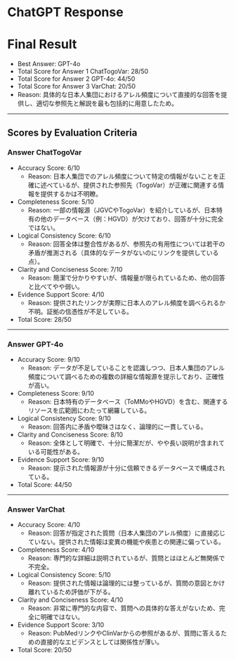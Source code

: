 # ChatGPT Response

# Final Result

- Best Answer: GPT-4o
- Total Score for Answer 1 ChatTogoVar: 28/50
- Total Score for Answer 2 GPT-4o: 44/50
- Total Score for Answer 3 VarChat: 20/50
- Reason: 具体的な日本人集団におけるアレル頻度について直接的な回答を提供し、適切な参照先と解説を最も包括的に用意したため。

---

## Scores by Evaluation Criteria

### Answer ChatTogoVar
- Accuracy Score: 6/10
  - Reason: 日本人集団でのアレル頻度について特定の情報がないことを正確に述べているが、提供された参照先（TogoVar）が正確に関連する情報を提供するかは不明瞭。
- Completeness Score: 5/10
  - Reason: 一部の情報源（JGVCやTogoVar）を紹介しているが、日本特有の他のデータベース（例：HGVD）が欠けており、回答が十分に完全ではない。
- Logical Consistency Score: 6/10
  - Reason: 回答全体は整合性があるが、参照先の有用性については若干の矛盾が推測される（具体的なデータがないのにリンクを提供している点）。
- Clarity and Conciseness Score: 7/10
  - Reason: 簡潔で分かりやすいが、情報量が限られているため、他の回答と比べてやや弱い。
- Evidence Support Score: 4/10
  - Reason: 提供されたリンクが実際に日本人のアレル頻度を調べられるか不明。証拠の信憑性が不足している。
- Total Score: 28/50

---

### Answer GPT-4o
- Accuracy Score: 9/10
  - Reason: データが不足していることを認識しつつ、日本人集団のアレル頻度について調べるための複数の詳細な情報源を提示しており、正確性が高い。
- Completeness Score: 9/10
  - Reason: 日本特有のデータベース（ToMMoやHGVD）を含む、関連するリソースを広範囲にわたって網羅している。
- Logical Consistency Score: 9/10
  - Reason: 回答内に矛盾や曖昧さはなく、論理的に一貫している。
- Clarity and Conciseness Score: 8/10
  - Reason: 全体として明確で、十分に簡潔だが、やや長い説明が含まれている可能性がある。
- Evidence Support Score: 9/10
  - Reason: 提示された情報源が十分に信頼できるデータベースで構成されている。
- Total Score: 44/50

---

### Answer VarChat
- Accuracy Score: 4/10
  - Reason: 回答が指定された質問（日本人集団のアレル頻度）に直接応じていない。提供された情報は変異の機能や疾患との関連に偏っている。
- Completeness Score: 4/10
  - Reason: 専門的な詳細は説明されているが、質問とはほとんど無関係で不完全。
- Logical Consistency Score: 5/10
  - Reason: 提供された情報は論理的には整っているが、質問の意図とかけ離れているため評価が下がる。
- Clarity and Conciseness Score: 4/10
  - Reason: 非常に専門的な内容で、質問への具体的な答えがないため、完全に明確ではない。
- Evidence Support Score: 3/10
  - Reason: PubMedリンクやClinVarからの参照があるが、質問に答えるための直接的なエビデンスとしては関係性が薄い。
- Total Score: 20/50